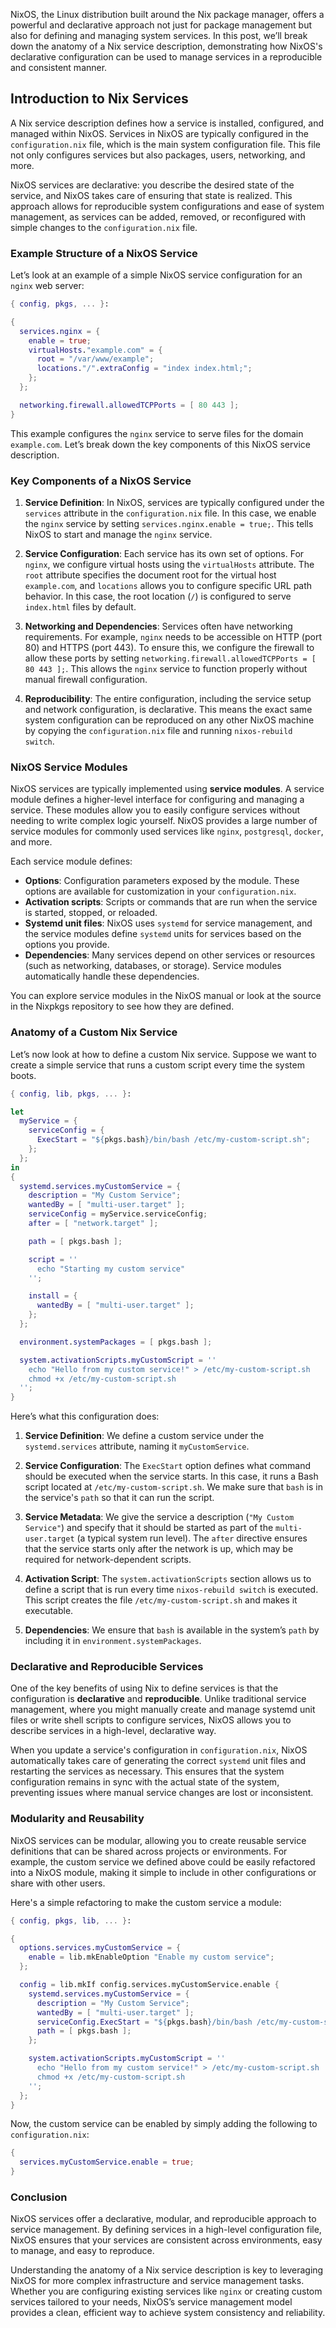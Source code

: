NixOS, the Linux distribution built around the Nix package manager, offers a powerful and declarative approach not just for package management but also for defining and managing system services. In this post, we’ll break down the anatomy of a Nix service description, demonstrating how NixOS's declarative configuration can be used to manage services in a reproducible and consistent manner.

## Introduction to Nix Services

A Nix service description defines how a service is installed, configured, and managed within NixOS. Services in NixOS are typically configured in the `configuration.nix` file, which is the main system configuration file. This file not only configures services but also packages, users, networking, and more.

NixOS services are declarative: you describe the desired state of the service, and NixOS takes care of ensuring that state is realized. This approach allows for reproducible system configurations and ease of system management, as services can be added, removed, or reconfigured with simple changes to the `configuration.nix` file.

### Example Structure of a NixOS Service

Let’s look at an example of a simple NixOS service configuration for an `nginx` web server:

```nix
{ config, pkgs, ... }:

{
  services.nginx = {
    enable = true;
    virtualHosts."example.com" = {
      root = "/var/www/example";
      locations."/".extraConfig = "index index.html;";
    };
  };

  networking.firewall.allowedTCPPorts = [ 80 443 ];
}
```

This example configures the `nginx` service to serve files for the domain `example.com`. Let’s break down the key components of this NixOS service description.

### Key Components of a NixOS Service

1. **Service Definition**: 
   In NixOS, services are typically configured under the `services` attribute in the `configuration.nix` file. In this case, we enable the `nginx` service by setting `services.nginx.enable = true;`. This tells NixOS to start and manage the `nginx` service.

2. **Service Configuration**:
   Each service has its own set of options. For `nginx`, we configure virtual hosts using the `virtualHosts` attribute. The `root` attribute specifies the document root for the virtual host `example.com`, and `locations` allows you to configure specific URL path behavior. In this case, the root location (`/`) is configured to serve `index.html` files by default.

3. **Networking and Dependencies**:
   Services often have networking requirements. For example, `nginx` needs to be accessible on HTTP (port 80) and HTTPS (port 443). To ensure this, we configure the firewall to allow these ports by setting `networking.firewall.allowedTCPPorts = [ 80 443 ];`. This allows the `nginx` service to function properly without manual firewall configuration.

4. **Reproducibility**:
   The entire configuration, including the service setup and network configuration, is declarative. This means the exact same system configuration can be reproduced on any other NixOS machine by copying the `configuration.nix` file and running `nixos-rebuild switch`.

### NixOS Service Modules

NixOS services are typically implemented using **service modules**. A service module defines a higher-level interface for configuring and managing a service. These modules allow you to easily configure services without needing to write complex logic yourself. NixOS provides a large number of service modules for commonly used services like `nginx`, `postgresql`, `docker`, and more.

Each service module defines:

- **Options**: Configuration parameters exposed by the module. These options are available for customization in your `configuration.nix`.
- **Activation scripts**: Scripts or commands that are run when the service is started, stopped, or reloaded.
- **Systemd unit files**: NixOS uses `systemd` for service management, and the service modules define `systemd` units for services based on the options you provide.
- **Dependencies**: Many services depend on other services or resources (such as networking, databases, or storage). Service modules automatically handle these dependencies.

You can explore service modules in the NixOS manual or look at the source in the Nixpkgs repository to see how they are defined.

### Anatomy of a Custom Nix Service

Let’s now look at how to define a custom Nix service. Suppose we want to create a simple service that runs a custom script every time the system boots.

```nix
{ config, lib, pkgs, ... }:

let
  myService = {
    serviceConfig = {
      ExecStart = "${pkgs.bash}/bin/bash /etc/my-custom-script.sh";
    };
  };
in
{
  systemd.services.myCustomService = {
    description = "My Custom Service";
    wantedBy = [ "multi-user.target" ];
    serviceConfig = myService.serviceConfig;
    after = [ "network.target" ];

    path = [ pkgs.bash ];

    script = ''
      echo "Starting my custom service"
    '';

    install = {
      wantedBy = [ "multi-user.target" ];
    };
  };

  environment.systemPackages = [ pkgs.bash ];

  system.activationScripts.myCustomScript = ''
    echo "Hello from my custom service!" > /etc/my-custom-script.sh
    chmod +x /etc/my-custom-script.sh
  '';
}
```

Here’s what this configuration does:

1. **Service Definition**:
   We define a custom service under the `systemd.services` attribute, naming it `myCustomService`.

2. **Service Configuration**:
   The `ExecStart` option defines what command should be executed when the service starts. In this case, it runs a Bash script located at `/etc/my-custom-script.sh`. We make sure that `bash` is in the service's `path` so that it can run the script.

3. **Service Metadata**:
   We give the service a description (`"My Custom Service"`) and specify that it should be started as part of the `multi-user.target` (a typical system run level). The `after` directive ensures that the service starts only after the network is up, which may be required for network-dependent scripts.

4. **Activation Script**:
   The `system.activationScripts` section allows us to define a script that is run every time `nixos-rebuild switch` is executed. This script creates the file `/etc/my-custom-script.sh` and makes it executable.

5. **Dependencies**:
   We ensure that `bash` is available in the system’s `path` by including it in `environment.systemPackages`.

### Declarative and Reproducible Services

One of the key benefits of using Nix to define services is that the configuration is **declarative** and **reproducible**. Unlike traditional service management, where you might manually create and manage systemd unit files or write shell scripts to configure services, NixOS allows you to describe services in a high-level, declarative way.

When you update a service's configuration in `configuration.nix`, NixOS automatically takes care of generating the correct `systemd` unit files and restarting the services as necessary. This ensures that the system configuration remains in sync with the actual state of the system, preventing issues where manual service changes are lost or inconsistent.

### Modularity and Reusability

NixOS services can be modular, allowing you to create reusable service definitions that can be shared across projects or environments. For example, the custom service we defined above could be easily refactored into a NixOS module, making it simple to include in other configurations or share with other users.

Here's a simple refactoring to make the custom service a module:

```nix
{ config, pkgs, lib, ... }:

{
  options.services.myCustomService = {
    enable = lib.mkEnableOption "Enable my custom service";
  };

  config = lib.mkIf config.services.myCustomService.enable {
    systemd.services.myCustomService = {
      description = "My Custom Service";
      wantedBy = [ "multi-user.target" ];
      serviceConfig.ExecStart = "${pkgs.bash}/bin/bash /etc/my-custom-script.sh";
      path = [ pkgs.bash ];
    };

    system.activationScripts.myCustomScript = ''
      echo "Hello from my custom service!" > /etc/my-custom-script.sh
      chmod +x /etc/my-custom-script.sh
    '';
  };
}
```

Now, the custom service can be enabled by simply adding the following to `configuration.nix`:

```nix
{
  services.myCustomService.enable = true;
}
```

### Conclusion

NixOS services offer a declarative, modular, and reproducible approach to service management. By defining services in a high-level configuration file, NixOS ensures that your services are consistent across environments, easy to manage, and easy to reproduce.

Understanding the anatomy of a Nix service description is key to leveraging NixOS for more complex infrastructure and service management tasks. Whether you are configuring existing services like `nginx` or creating custom services tailored to your needs, NixOS’s service management model provides a clean, efficient way to achieve system consistency and reliability.
